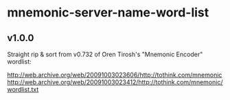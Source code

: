 # mnemonic-server-name-word-list

## v1.0.0
Straight rip & sort from v0.732 of Oren Tirosh's "Mnemonic Encoder" wordlist:

http://web.archive.org/web/20091003023606/http://tothink.com/mnemonic
http://web.archive.org/web/20091003023412/http://tothink.com/mnemonic/wordlist.txt
